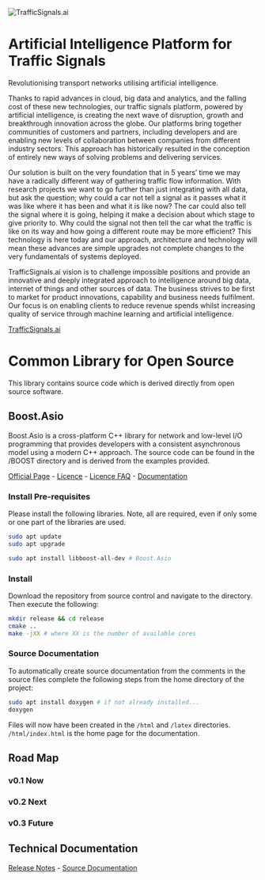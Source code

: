 ![TrafficSignals.ai](https://trafficsignals164508950.files.wordpress.com/2021/03/cropped-momenteo-profile.png)

# Artificial Intelligence Platform for Traffic Signals

Revolutionising transport networks utilising artificial intelligence. 

Thanks to rapid advances in cloud, big data and analytics, and the falling cost of these new technologies, our traffic signals platform, powered by artificial intelligence, is creating the next wave of disruption, growth and breakthrough innovation across the globe. Our platforms bring together communities of customers and partners, including developers and are enabling new levels of collaboration between companies from different industry sectors. This approach has historically resulted in the conception of entirely new ways of solving problems and delivering services.

Our solution is built on the very foundation that in 5 years’ time we may have a radically different way of gathering traffic flow information. With research projects we want to go further than just integrating with all data, but ask the question; why could a car not tell a signal as it passes what it was like where it has been and what it is like now? The car could also tell the signal where it is going, helping it make a decision about which stage to give priority to. Why could the signal not then tell the car what the traffic is like on its way and how going a different route may be more efficient? This technology is here today and our approach, architecture and technology will mean these advances are simple upgrades not complete changes to the very fundamentals of systems deployed.

TrafficSignals.ai vision is to challenge impossible positions and provide an innovative and deeply integrated approach to intelligence around big data, internet of things and other sources of data. The business strives to be first to market for product innovations, capability and business needs fulfilment. Our focus is on enabling clients to reduce revenue spends whilst increasing quality of service through machine learning and artificial intelligence.

[TrafficSignals.ai](http://TrafficSignals.ai)

# Common Library for Open Source

This library contains source code which is derived directly from open source software. 

## Boost.Asio

Boost.Asio is a cross-platform C++ library for network and low-level I/O programming that provides developers with a consistent asynchronous model using a modern C++ approach. The source code can be found in the /BOOST directory and is derived from the examples provided. 

[Official Page](https://www.boost.org/doc/libs/1_76_0/doc/html/boost_asio.html) - [Licence](BOOST/BOOST_LICENSE_1_0.txt) - [Licence FAQ](https://www.boost.org/users/license.html#FAQ) - [Documentation](https://www.boost.org/doc/libs/1_76_0/doc/html/boost_asio/reference.html)

### Install Pre-requisites

Please install the following libraries. Note, all are required, even if only some or one part of the libraries are used. 

```Bash
sudo apt update
sudo apt upgrade

sudo apt install libboost-all-dev # Boost.Asio

```

### Install

Download the repository from source control and navigate to the directory. Then execute the following: 

```Bash
mkdir release && cd release
cmake ..
make -jXX # where XX is the number of available cores 
```

### Source Documentation 

To automatically create source documentation from the comments in the source files complete the following steps from the home directory of the project:

```Bash
sudo apt install doxygen # if not already installed...
doxygen
```

Files will now have been created in the ```/html``` and ```/latex``` directories. ```/html/index.html``` is the home page for the documentation.


## Road Map

### v0.1 Now
 
### v0.2 Next

### v0.3 Future

## Technical Documentation

[Release Notes](ReleaseNotes.md) - [Source Documentation](html/index.html)
